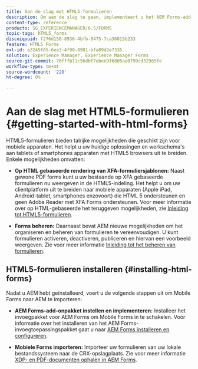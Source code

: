 ```yaml
---
title: Aan de slag met HTML5-formulieren
description: Om aan de slag te gaan, implementeert u het AEM Forms-add-onpakket en importeert u bestaande HTML5-formulieren naar AEM.
content-type: reference
products: SG_EXPERIENCEMANAGER/6.5/FORMS
topic-tags: hTML5_forms
discoiquuid: f276d150-8936-4bfb-8475-7ca36815b233
feature: HTML5 Forms
exl-id: a3245f05-6ea3-4f90-8981-bfa89d2e7335
solution: Experience Manager, Experience Manager Forms
source-git-commit: 76fffb11c56dbf7ebee9f6805ae0799cd32985fe
workflow-type: tm+mt
source-wordcount: '228'
ht-degree: 0%

---
```


# Aan de slag met HTML5-formulieren {#getting-started-with-html-forms}

HTML5-formulieren bieden talrijke mogelijkheden die geschikt zijn voor mobiele apparaten. Het helpt u uw huidige oplossingen en werkschema&#39;s aan tablets of smartphones apparaten met HTML5 browsers uit te breiden. Enkele mogelijkheden omvatten:

* **Op HTML gebaseerde rendering van XFA-formuliersjablonen:** Naast gewone PDF forms kunt u uw bestaande op XFA gebaseerde formulieren nu weergeven in de HTML5-indeling. Het helpt u om uw clientplatform uit te breiden naar mobiele apparaten (Apple iPad, Android-tablet, smartphones enzovoort) die HTML 5 ondersteunen en geen Adobe Reader met XFA Forms ondersteunen. Voor meer informatie over op HTML-gebaseerde het teruggeven mogelijkheden, zie [Inleiding tot HTML5-formulieren](/help/forms/using/introduction.md).

* **Forms beheren:** Daarnaast bevat AEM nieuwe mogelijkheden om het organiseren en beheren van formulieren te vereenvoudigen. U kunt formulieren activeren, deactiveren, publiceren en hiervan een voorbeeld weergeven. Zie voor meer informatie [Inleiding tot het beheren van formulieren](/help/forms/using/introduction-managing-forms.md).

## HTML5-formulieren installeren {#installing-html-forms}

Nadat u AEM hebt geïnstalleerd, voert u de volgende stappen uit om Mobile Forms naar AEM te importeren:

* **AEM Forms-add-onpakket instellen en implementeren:** Installeer het invoegpakket voor AEM Forms om Mobile Forms in te schakelen. Voor informatie over het installeren van het AEM Forms-invoegtoepassingspakket gaat u naar [AEM Forms installeren en configureren](/help/forms/using/installing-configuring-aem-forms-osgi.md).

* **Mobiele Forms importeren:** Importeer uw formulieren van uw lokale bestandssysteem naar de CRX-opslagplaats. Zie voor meer informatie [XDP- en PDF-documenten ophalen in AEM Forms](/help/forms/using/get-xdp-pdf-documents-aem.md).

